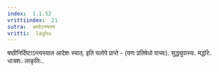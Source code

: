```yaml
---
index:  1.1.52
vrittiindex:  21
sutra:  अलोऽन्त्यस्य
vritti:  laghu 
---
```


षष्ठीनिर्दिष्टाऽन्त्यस्याल आदेशः स्यात्. इति यलोपे प्राप्ते - (यणः प्रतिषेधो वाच्यः). सुद्ध्युपास्यः. मद्धरिः. धात्रशः. लाकृतिः..

